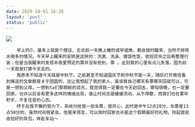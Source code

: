 ```yaml
---
date: 2020-10-01 16:20
layout: 'post'
status: 'public'
---
```

![](https://cdn.pixabay.com/photo/2016/03/09/09/37/road-1245901_1280.jpg)

        早上的⏰，基本上就是个摆设，无论前一天晚上睡的或早或晚，都会按时醒来，当然不排除水喝多的情况。今天早上醒来的安排是这样的：洗漱、洗澡、做饭吃饭，收拾完毕之后再整理行装；但是当我醒来时发现半夜里预定的票并没有抢到，票 。此刻我的心里有点儿失落，因为前一天我是打算今天走的。
        我原本不知道今天就是中秋节，之前甚至不知道国庆节和中秋节是一天，随后打开微信看到推送的文章都是关于团圆的，这让我想起了我的家人，虽说我自己哪天有票哪天回就可以，可是一想到父母，一想到ta们那期盼的目光，我觉得我一定要在今天赶回去，哪怕很晚，也一定要回家。也许以后会有更多这样的情绪出现，谁让时间总是缓缓流动，从不停歇，而我们也在累年积岁，不复往昔的心态。
        终于在我不懈的努力下，系统分给我一张车票，很开心，此时是中午12点28分，车票是13点50分的，虽然时间很紧张，但是来得及，可以按时回家也许是这个假期最好的礼物。拎起提前收拾好的背包，奔赴车站～


